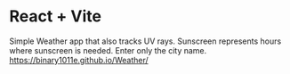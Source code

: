 # React + Vite

Simple Weather app that also tracks UV rays. Sunscreen represents hours where sunscreen is needed.
Enter only the city name.
https://binary1011e.github.io/Weather/